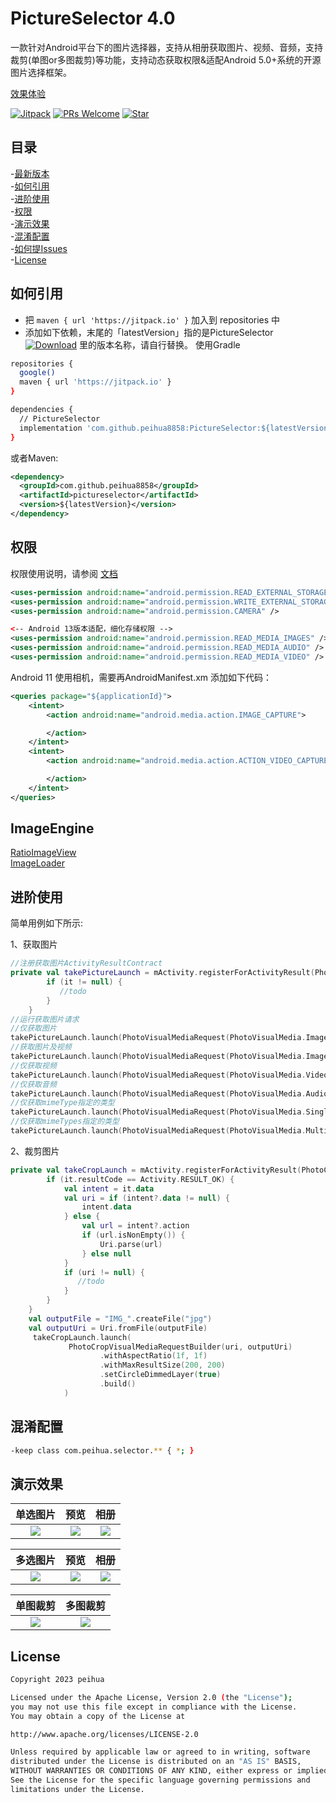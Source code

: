 # PictureSelector 4.0
   一款针对Android平台下的图片选择器，支持从相册获取图片、视频、音频，支持裁剪(单图or多图裁剪)等功能，支持动态获取权限&适配Android 5.0+系统的开源图片选择框架。<br>

   [效果体验](https://github.com/peihua8858/PictureSelector/raw/master/demo/demo_2023-11-10_1721_v4.0.0.apk)<br>

[![Jitpack](https://jitpack.io/v/peihua8858/PictureSelector.svg)](https://github.com/peihua8858)
[![PRs Welcome](https://img.shields.io/badge/PRs-Welcome-brightgreen.svg)](https://github.com/peihua8858)
[![Star](https://img.shields.io/github/stars/peihua8858/PictureSelector.svg)](https://github.com/peihua8858/PictureSelector)


## 目录
-[最新版本](https://github.com/peihua8858/PictureSelector/releases/tag/4.0.0)<br>
-[如何引用](#如何引用)<br>
-[进阶使用](#进阶使用)<br>
-[权限](#权限)<br>
-[演示效果](#演示效果)<br>
-[混淆配置](#混淆配置)<br>
-[如何提Issues](https://github.com/peihua8858/PictureSelector/wiki/%E5%A6%82%E4%BD%95%E6%8F%90Issues%3F)<br>
-[License](#License)<br>



## 如何引用
* 把 `maven { url 'https://jitpack.io' }` 加入到 repositories 中
* 添加如下依赖，末尾的「latestVersion」指的是PictureSelector [![Download](https://jitpack.io/v/peihua8858/PictureSelector.svg)](https://jitpack.io/#peihua8858/PictureSelector) 里的版本名称，请自行替换。
使用Gradle
```sh
repositories {
  google()
  maven { url 'https://jitpack.io' }
}

dependencies {
  // PictureSelector
  implementation 'com.github.peihua8858:PictureSelector:${latestVersion}'
}
```

或者Maven:

```xml
<dependency>
  <groupId>com.github.peihua8858</groupId>
  <artifactId>pictureselector</artifactId>
  <version>${latestVersion}</version>
</dependency>
```

## 权限

权限使用说明，请参阅 [文档](https://github.com/peihua8858/PictureSelector/wiki/PictureSelector-4.0-%E6%9D%83%E9%99%90%E4%BD%BF%E7%94%A8%E8%AF%B4%E6%98%8E)

```xml
<uses-permission android:name="android.permission.READ_EXTERNAL_STORAGE" />
<uses-permission android:name="android.permission.WRITE_EXTERNAL_STORAGE" />
<uses-permission android:name="android.permission.CAMERA" />

<-- Android 13版本适配，细化存储权限 -->
<uses-permission android:name="android.permission.READ_MEDIA_IMAGES" />
<uses-permission android:name="android.permission.READ_MEDIA_AUDIO" />
<uses-permission android:name="android.permission.READ_MEDIA_VIDEO" />
```

Android 11 使用相机，需要再AndroidManifest.xm 添加如下代码：

```xml
<queries package="${applicationId}">
    <intent>
        <action android:name="android.media.action.IMAGE_CAPTURE">

        </action>
    </intent>
    <intent>
        <action android:name="android.media.action.ACTION_VIDEO_CAPTURE">

        </action>
    </intent>
</queries>
```

## ImageEngine
[RatioImageView](https://github.com/peihua8858/ImageLoader/blob/master/imageloader/src/main/java/com/fz/imageloader/widget/RatioImageView.kt)<br> 
[ImageLoader](https://github.com/peihua8858/ImageLoader/blob/master/imageloader/src/main/java/com/fz/imageloader/ImageLoader.kt)<br>


## 进阶使用

简单用例如下所示:

1、获取图片

```kotlin
//注册获取图片ActivityResultContract
private val takePictureLaunch = mActivity.registerForActivityResult(PhotoVisualMedia()) {
        if (it != null) {
           //todo 
        }
    }
//运行获取图片请求
//仅获取图片
takePictureLaunch.launch(PhotoVisualMediaRequest(PhotoVisualMedia.ImageOnly))
//获取图片及视频
takePictureLaunch.launch(PhotoVisualMediaRequest(PhotoVisualMedia.ImageAndVideo))
//仅获取视频
takePictureLaunch.launch(PhotoVisualMediaRequest(PhotoVisualMedia.VideoOnly))
//仅获取音频
takePictureLaunch.launch(PhotoVisualMediaRequest(PhotoVisualMedia.AudioOnly))
//仅获取mimeType指定的类型
takePictureLaunch.launch(PhotoVisualMediaRequest(PhotoVisualMedia.SingleMimeType(mimeType)))
//仅获取mimeTypes指定的类型
takePictureLaunch.launch(PhotoVisualMediaRequest(PhotoVisualMedia.MultipleMimeType(mimeTypes)))
```
2、裁剪图片
```kotlin
private val takeCropLaunch = mActivity.registerForActivityResult(PhotoCropVisualMedia()) {
        if (it.resultCode == Activity.RESULT_OK) {
            val intent = it.data
            val uri = if (intent?.data != null) {
                intent.data
            } else {
                val url = intent?.action
                if (url.isNonEmpty()) {
                    Uri.parse(url)
                } else null
            }
            if (uri != null) {
               //todo
            }
        }
    }
    val outputFile = "IMG_".createFile("jpg")
    val outputUri = Uri.fromFile(outputFile)
     takeCropLaunch.launch(
             PhotoCropVisualMediaRequestBuilder(uri, outputUri)
                    .withAspectRatio(1f, 1f)
                    .withMaxResultSize(200, 200)
                    .setCircleDimmedLayer(true)
                    .build()
            )

```


## 混淆配置 
```sh
-keep class com.peihua.selector.** { *; }
```

## 演示效果

|          单选图片          |           预览           |           相册           |
|:----------------------:|:----------------------:|:----------------------:|
| ![](images/image1.jpg) | ![](images/image7.jpg) | ![](images/image3.jpg) |

|          多选图片          |           预览           |           相册           |
|:----------------------:|:----------------------:|:----------------------:|
| ![](images/image5.jpg) | ![](images/image8.jpg) | ![](images/image9.jpg) |

|           单图裁剪           |          多图裁剪           |
|:------------------------:|:-----------------------:|
|  ![](images/image4.jpg)  | ![](images/image10.jpg) |

## License
```sh
Copyright 2023 peihua

Licensed under the Apache License, Version 2.0 (the "License");
you may not use this file except in compliance with the License.
You may obtain a copy of the License at

http://www.apache.org/licenses/LICENSE-2.0

Unless required by applicable law or agreed to in writing, software
distributed under the License is distributed on an "AS IS" BASIS,
WITHOUT WARRANTIES OR CONDITIONS OF ANY KIND, either express or implied.
See the License for the specific language governing permissions and
limitations under the License.
```


